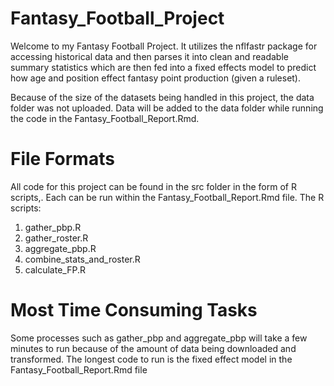 # Fantasy_Football_Project
Welcome to my Fantasy Football Project. It utilizes the nflfastr package for accessing historical data and then parses it into clean and readable summary statistics which are then fed into a fixed effects model to predict how age and position effect fantasy point production (given a ruleset).

Because of the size of the datasets being handled in this project, the data folder was not uploaded. Data will be added to the data folder while running the code in the Fantasy_Football_Report.Rmd.

# File Formats
All code for this project can be found in the src folder in the form of R scripts,. Each can be run within the Fantasy_Football_Report.Rmd file. The R scripts:
1) gather_pbp.R
2) gather_roster.R
3) aggregate_pbp.R
4) combine_stats_and_roster.R
5) calculate_FP.R

# Most Time Consuming Tasks
Some processes such as gather_pbp and aggregate_pbp will take a few minutes to run because of the amount of data being downloaded and transformed. The longest code to run is the fixed effect model in the Fantasy_Football_Report.Rmd file

